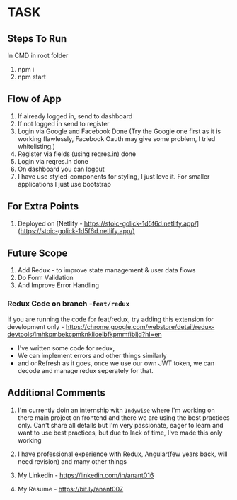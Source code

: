 # TASK

## Steps To Run

In CMD in root folder

1. npm i
2. npm start

## Flow of App

1. If already logged in, send to dashboard
2. If not logged in send to register
3. Login via Google and Facebook Done
   (Try the Google one first as it is working flawlessly, Facebook Oauth may give some problem, I tried whitelisting.)
4. Register via fields (using reqres.in) done
5. Login via reqres.in done
6. On dashboard you can logout
7. I have use styled-components for styling, I just love it. For smaller applications I just use bootstrap

## For Extra Points

1. Deployed on [Netlify - https://stoic-golick-1d5f6d.netlify.app/](https://stoic-golick-1d5f6d.netlify.app/)

## Future Scope

1. Add Redux - to improve state management & user data flows
2. Do Form Validation
3. And Improve Error Handling

### Redux Code on branch -`feat/redux`

If you are running the code for feat/redux, try adding this extension for development only - https://chrome.google.com/webstore/detail/redux-devtools/lmhkpmbekcpmknklioeibfkpmmfibljd?hl=en

- I've written some code for redux,
- We can implement errors and other things similarly
- and onRefresh as it goes, once we use our own JWT token, we can decode and manage redux seperately for that.

## Additional Comments

1. I'm currently doin an internship with `Indywise` where I'm working on there main project on frontend and there we are using the best practices only. Can't share all details but I'm very passionate, eager to learn and want to use best practices, but due to lack of time, I've made this only working

2. I have professional experience with Redux, Angular(few years back, will need revision) and many other things

3. My Linkedin - https://linkedin.com/in/anant016

4. My Resume - https://bit.ly/anant007
